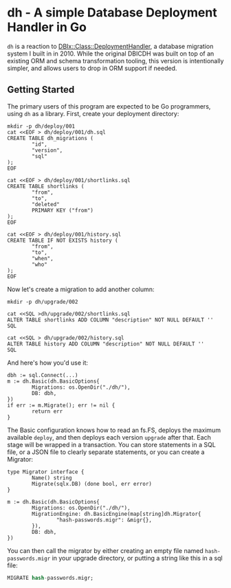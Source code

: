 # dh - A simple Database Deployment Handler in Go

`dh` is a reaction to
[DBIx::Class::DeploymentHandler](https://metacpan.org/pod/DBIx::Class::DeploymentHandler),
a database migration system I built in in 2010.  While the original DBICDH was built on
top of an existing ORM and schema transformation tooling, this version is intentionally
simpler, and allows users to drop in ORM support if needed.

## Getting Started

The primary users of this program are expected to be Go programmers, using `dh`
as a library.  First, create your deployment directory:

```
mkdir -p dh/deploy/001
cat <<EOF > dh/deploy/001/dh.sql
CREATE TABLE dh_migrations (
        "id",
        "version",
        "sql"
);
EOF

cat <<EOF > dh/deploy/001/shortlinks.sql
CREATE TABLE shortlinks (
        "from",
        "to",
        "deleted"
        PRIMARY KEY ("from")
);
EOF

cat <<EOF > dh/deploy/001/history.sql
CREATE TABLE IF NOT EXISTS history (
        "from",
        "to",
        "when",
        "who"
);
EOF
```

Now let's create a migration to add another column:

```
mkdir -p dh/upgrade/002

cat <<SQL >dh/upgrade/002/shortlinks.sql
ALTER TABLE shortlinks ADD COLUMN "description" NOT NULL DEFAULT ''
SQL

cat <<SQL > dh/upgrade/002/history.sql
ALTER TABLE history ADD COLUMN "description" NOT NULL DEFAULT ''
SQL
```

And here's how you'd use it:

```golang
dbh := sql.Connect(...)
m := dh.Basic(dh.BasicOptions{
        Migrations: os.OpenDir("./dh/"),
        DB: dbh,
})
if err := m.Migrate(); err != nil {
        return err
}
```

The Basic configuration knows how to read an fs.FS, deploys the maximum
available `deploy`, and then deploys each version `upgrade` after that.  Each
stage will be wrapped in a transaction.  You can store statements in a SQL file,
or a JSON file to clearly separate statements, or you can create a Migrator:

```golang
type Migrator interface {
        Name() string
        Migrate(sqlx.DB) (done bool, err error)
}
```

```golang
m := dh.Basic(dh.BasicOptions{
        Migrations: os.OpenDir("./dh/"),
        MigrationEngine: dh.BasicEngine(map[string]dh.Migrator{
                "hash-passwords.migr": &migr{},
        }),
        DB: dbh,
})
```

You can then call the migrator by either creating an empty file named `hash-passwords.migr` in
your upgrade directory, or putting a string like this in a sql file:

```SQL
MIGRATE hash-passwords.migr;
```
